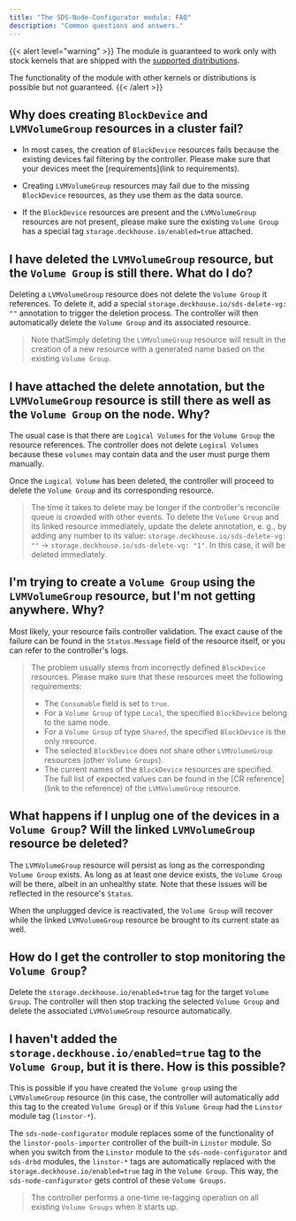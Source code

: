 ```yaml
---
title: "The SDS-Node-Configurator module: FAQ"
description: "Common questions and answers."
---
```


{{< alert level="warning" >}}
The module is guaranteed to work only with stock kernels that are shipped with the [supported distributions](https://deckhouse.io/documentation/v1/supported_versions.html#linux).

The functionality of the module with other kernels or distributions is possible but not guaranteed.
{{< /alert >}}

## Why does creating `BlockDevice` and `LVMVolumeGroup` resources in a cluster fail?

* In most cases, the creation of `BlockDevice` resources fails because the existing devices fail filtering by the controller. Please make sure that your devices meet the [requirements](link to requirements).

* Creating `LVMVolumeGroup` resources may fail due to the missing `BlockDevice` resources, as they use them as the data source.

* If the `BlockDevice` resources are present and the `LVMVolumeGroup` resources are not present, please make sure the existing `Volume Group` has a special tag `storage.deckhouse.io/enabled=true` attached.

## I have deleted the `LVMVolumeGroup` resource, but the `Volume Group` is still there. What do I do?

Deleting a `LVMVolumeGroup` resource does not delete the `Volume Group` it references. To delete it, 
add a special `storage.deckhouse.io/sds-delete-vg: ""` annotation to trigger the deletion process. The controller will then automatically delete the
`Volume Group` and its associated resource.

> Note thatSimply deleting the `LVMVolumeGroup` resource will result in the creation of a new resource with a generated name based on the existing `Volume Group`.

## I have attached the delete annotation, but the `LVMVolumeGroup` resource is still there as well as the `Volume Group` on the node. Why?

The usual case is that there are `Logical Volumes` for the `Volume Group` the resource references. The controller does not delete `Logical Volumes` because these `volumes` may contain data and the user must purge them manually.

Once the `Logical Volume` has been deleted, the controller will proceed to delete the `Volume Group` and its corresponding resource.

> The time it takes to delete may be longer if the controller's reconcile queue is crowded with other events. To delete the `Volume Group` and its linked resource immediately, update the delete annotation, e. g., by adding any number to its value: `storage.deckhouse.io/sds-delete-vg: ""` -> `storage.deckhouse.io/sds-delete-vg: "1"`.
> In this case, it will be deleted immediately.

## I'm trying to create a `Volume Group` using the `LVMVolumeGroup` resource, but I'm not getting anywhere. Why?

Most likely, your resource fails controller validation.
The exact cause of the failure can be found in the `Status.Message` field of the resource itself, 
or you can refer to the controller's logs.

> The problem usually stems from incorrectly defined `BlockDevice` resources. Please make sure that these resources meet the following requirements:
> - The `Consumable` field is set to `true`.
> - For a `Volume Group` of type `Local`, the specified `BlockDevice` belong to the same node.
> - For a `Volume Group` of type `Shared`, the specified `BlockDevice` is the only resource.
> - The selected `BlockDevice` does not share other `LVMVolumeGroup` resources (other `Volume Groups`).
> - The current names of the `BlockDevice` resources are specified.
> The full list of expected values can be found in the [CR reference](link to the reference) of the `LVMVolumeGroup` resource.

## What happens if I unplug one of the devices in a `Volume Group`? Will the linked `LVMVolumeGroup` resource be deleted?

The `LVMVolumeGroup` resource will persist as long as the corresponding `Volume Group` exists. As long as at least one device exists, the `Volume Group` will be there, albeit in an unhealthy state.
Note that these issues will be reflected in the resource's `Status`.

When the unplugged device is reactivated, the `Volume Group` will recover while the linked `LVMVolumeGroup` resource be brought to its current state as well.

## How do I get the controller to stop monitoring the `Volume Group`?

Delete the `storage.deckhouse.io/enabled=true` tag for the target `Volume Group`. The controller will then stop tracking the selected `Volume Group` and delete the associated `LVMVolumeGroup` resource automatically.

## I haven't added the `storage.deckhouse.io/enabled=true` tag to the `Volume Group`, but it is there. How is this possible?

This is possible if you have created the `Volume group` using the `LVMVolumeGroup` resource (in this case, the controller will automatically add this tag to the created `Volume Group`) or if this `Volume Group` had the `Linstor` module tag (`linstor-*`).

The `sds-node-configurator` module replaces some of the functionality of the `linstor-pools-importer` controller of the built-in `Linstor` module.
So when you switch from the `Linstor` module to the `sds-node-configurator` and `sds-drbd` modules, the `linstor-*` tags are automatically replaced with the `storage.deckhouse.io/enabled=true` tag in the `Volume Group`. This way, the `sds-node-configurator` gets control of these `Volume Groups`.

> The controller performs a one-time re-tagging operation on all existing `Volume Groups` when it starts up.
